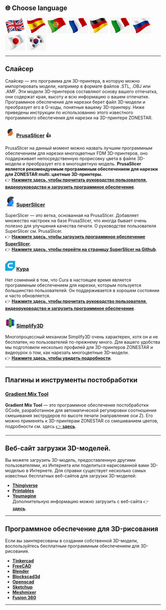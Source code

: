 
## <a id="choose-language">:globe_with_meridians: Choose language </a>
[![](./lanpic/EN.png)](https://github.com/ZONESTAR3D/Slicing-Guide/tree/master/readme.md)
[![](./lanpic/ES.png)](https://github.com/ZONESTAR3D/Slicing-Guide/tree/master/readme-es.md)
[![](./lanpic/PT.png)](https://github.com/ZONESTAR3D/Slicing-Guide/tree/master/readme-pt.md)
[![](./lanpic/FR.png)](https://github.com/ZONESTAR3D/Slicing-Guide/tree/master/readme-fr.md)
[![](./lanpic/DE.png)](https://github.com/ZONESTAR3D/Slicing-Guide/tree/master/readme-de.md)
[![](./lanpic/IT.png)](https://github.com/ZONESTAR3D/Slicing-Guide/tree/master/readme-it.md)
[![](./lanpic/RU.png)](https://github.com/ZONESTAR3D/Slicing-Guide/tree/master/readme-ru.md)
[![](./lanpic/JP.png)](https://github.com/ZONESTAR3D/Slicing-Guide/tree/master/readme-jp.md)
[![](./lanpic/KR.png)](https://github.com/ZONESTAR3D/Slicing-Guide/tree/master/readme-kr.md)
<!-- [![](./lanpic/SA.png)](https://github.com/ZONESTAR3D/Slicing-Guide/tree/master/readme-ar.md) -->

----
## Слайсер
Слайсер — это программа для 3D-принтера, в которую можно импортировать модели, например в формате файлов .STL, .OBJ или .AMF. Эти модели 3D-принтеров составляют основу вашего отпечатка, они содержат края, высоту и всю информацию о вашем отпечатке. Программное обеспечение для нарезки берет файл 3D-модели и преобразует его в G-коды, понятные вашему 3D-принтеру.
Ниже приведены инструкции по использованию этого известного программного обеспечения для нарезки на 3D-принтере ZONESTAR.

### ![](PrusaSlicer.png) [PrusaSlicer](/PrusaSlicer/) :+1:
PrusaSlicer на данный момент можно назвать лучшим программным обеспечением для нарезки многоцветных FDM 3D-принтеров, оно поддерживает непосредственную прорисовку цвета в файле 3D-модели и преобразует его в многоцветную модель. **PrusaSlicer является рекомендуемым программным обеспечением для нарезки для ZONESTAR multi. цветные 3D-принтеры.**    
:point_right: [**Нажмите здесь, чтобы прочитать руководство пользователя, видеоруководство и загрузить программное обеспечение**](./PrusaSlicer/).

### ![](superslicer.png) [SuperSlicer](https://github.com/supermerill/SuperSlicer/releases)
SuperSlicer — это ветка, основанная на PrusaSlicer. Добавляет множество настроек на базе PrusaSlicer, что иногда бывает очень полезно для улучшения качества печати. О руководстве пользователя SuperSlicer см. PrusaSlicer.   
:point_right: [**Нажмите здесь, чтобы загрузить программное обеспечение SuperSlicer**](https://github.com/supermerill/SuperSlicer/releases).    
:point_right: [**Нажмите здесь, чтобы перейти на страницу SuperSlicer на Github**](https://github.com/supermerill/SuperSlicer).

### ![](cura.png) [Кура](/cura/)
Нет сомнений в том, что Cura в настоящее время является программным обеспечением для нарезки, которым пользуется большинство пользователей. Он поддерживается в хорошем состоянии и часто обновляется.     
:point_right: [**Нажмите здесь, чтобы прочитать руководство пользователя, видеоруководство и загрузить программное обеспечение**](./cura/).

### ![](Simplify3D.png) [Simplify3D](/Simplify3D/)
Многопроцессный механизм Simplify3D очень характерен, хотя он и не бесплатен, но пользователей по-прежнему много.
Для вашего удобства мы подготовили несколько профилей для 3D-принтеров ZONESTAR и видеоурок о том, как нарезать многоцветные 3D-модели.     
:point_right: [**Нажмите здесь, чтобы увидеть подробности**](./Simplify3D/).

----
## Плагины и инструменты постобработки
### [Gradient Mix Tool](./Tools_Plugins/GradientMixTool/readme-ru.md)
**Gradient Mix Tool** — это программное обеспечение постобработки GCode, разработанное для автоматической регулировки соотношения смешивания экструдеров по высоте печати (направление оси Z). Его можно применять к 3D-принтерам ZONESTAR со смешиванием цветов, подробности см. здесь [:point_right: **здесь**](./Tools_Plugins/GradientMixTool/readme-ru.md).

-----
## Веб-сайт загрузки 3D-моделей.
Вы можете загрузить 3D-модель, предоставленную другими пользователями, из Интернета или поделиться нарисованной вами 3D-моделью в Интернете. Для справки существует несколько самых известных бесплатных веб-сайтов для загрузки 3D-моделей:
- **[Thingiverse](https://www.thingiverse.com/)**
- **[Printables](https://www.printables.com/)**
- **[Youmagine](https://www.youmagine.com/)**   
Дополнительную информацию можно загрузить с веб-сайта :point_right: [**здесь**][THINGIVERSE].

-----
## Программное обеспечение для 3D-рисования
Если вы заинтересованы в создании собственной 3D-модели, воспользуйтесь бесплатным программным обеспечением для 3D-рисования.
- **[Tinkercad](https://www.tinkercad.com/)**
- **[FreeCAD](https://www.freecad.org/)**
- **[Blender](https://www.blender.org/)**
- **[Blockscad3d](https://www.blockscad3d.com/editor/)**
- **[Openscad](https://openscad.org/downloads.html)**
- **[Sketchup](https://www.sketchup.com/plans-and-pricing/sketchup-free)**
- **[Meshmixer](https://meshmixer.com/)**
- **[Fusion 360](https://www.autodesk.in/products/fusion-360/free-trial)**

-----
[THINGIVERSE]: https://all3dp.com/1/free-stl-files-3d-printer-models-3d-print-files-stl-download/
